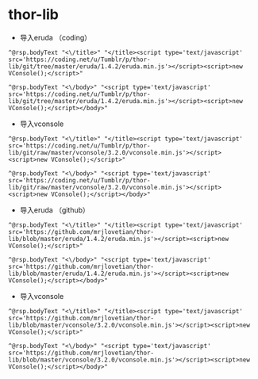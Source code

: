 # thor-lib


* 导入eruda （coding）

`
^@rsp.bodyText "<\/title>" "</title><script type='text/javascript' src='https://coding.net/u/Tumblr/p/thor-lib/git/tree/master/eruda/1.4.2/eruda.min.js'></script><script>new VConsole();</script>"
`


`
^@rsp.bodyText "<\/body>" "<script type='text/javascript' src='https://coding.net/u/Tumblr/p/thor-lib/git/tree/master/eruda/1.4.2/eruda.min.js'></script><script>new VConsole();</script></body>"
`

* 导入vconsole

`
^@rsp.bodyText "<\/title>" "</title><script type='text/javascript' src='https://coding.net/u/Tumblr/p/thor-lib/git/raw/master/vconsole/3.2.0/vconsole.min.js'></script><script>new VConsole();</script>"
`


`
^@rsp.bodyText "<\/body>" "<script type='text/javascript' src='https://coding.net/u/Tumblr/p/thor-lib/git/raw/master/vconsole/3.2.0/vconsole.min.js'></script><script>new VConsole();</script></body>"
`


* 导入eruda （github）

`
^@rsp.bodyText "<\/title>" "</title><script type='text/javascript' src='https://github.com/mrjlovetian/thor-lib/blob/master/eruda/1.4.2/eruda.min.js'></script><script>new VConsole();</script>"
`


`
^@rsp.bodyText "<\/body>" "<script type='text/javascript' src='https://github.com/mrjlovetian/thor-lib/blob/master/eruda/1.4.2/eruda.min.js'></script><script>new VConsole();</script></body>"
`

* 导入vconsole

`
^@rsp.bodyText "<\/title>" "</title><script type='text/javascript' src='https://github.com/mrjlovetian/thor-lib/blob/master/vconsole/3.2.0/vconsole.min.js'></script><script>new VConsole();</script>"
`


`
^@rsp.bodyText "<\/body>" "<script type='text/javascript' src='https://github.com/mrjlovetian/thor-lib/blob/master/vconsole/3.2.0/vconsole.min.js'></script><script>new VConsole();</script></body>"
`
